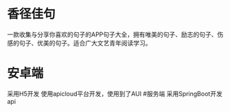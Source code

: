 # 香径佳句
一款收集与分享你喜欢的句子的APP句子大全，拥有唯美的句子、励志的句子、伤感的句子、优美的句子。适合广大文艺青年阅读学习。
# 安卓端
采用H5开发 使用apicloud平台开发，使用到了AUI
#服务端
采用SpringBoot开发api 
